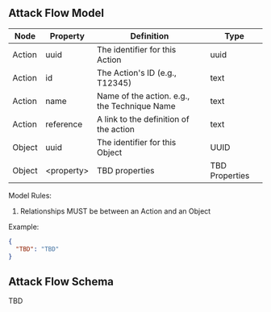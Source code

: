 ## Attack Flow Model

| Node   | Property     | Definition | Type |
|--------|--------------| ---------- | ---- |
| Action | uuid         | The identifier for this Action | uuid |
| Action | id           | The Action's ID (e.g., T12345) | text |
| Action | name         | Name of the action. e.g., the Technique Name | text |
| Action | reference    | A link to the definition of the action | text |
| Object | uuid         | The identifier for this Object | UUID |
| Object | \<property\> | TBD properties | TBD Properties |

Model Rules:
1. Relationships MUST be between an Action and an Object

Example:
```json
{
  "TBD": "TBD"
}
```

## Attack Flow Schema
TBD